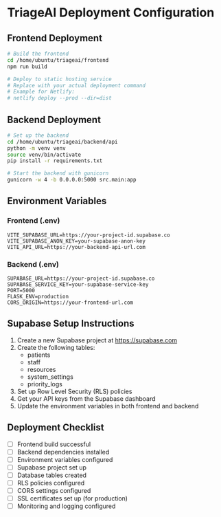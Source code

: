 # TriageAI Deployment Configuration

## Frontend Deployment

```bash
# Build the frontend
cd /home/ubuntu/triageai/frontend
npm run build

# Deploy to static hosting service
# Replace with your actual deployment command
# Example for Netlify:
# netlify deploy --prod --dir=dist
```

## Backend Deployment

```bash
# Set up the backend
cd /home/ubuntu/triageai/backend/api
python -m venv venv
source venv/bin/activate
pip install -r requirements.txt

# Start the backend with gunicorn
gunicorn -w 4 -b 0.0.0.0:5000 src.main:app
```

## Environment Variables

### Frontend (.env)
```
VITE_SUPABASE_URL=https://your-project-id.supabase.co
VITE_SUPABASE_ANON_KEY=your-supabase-anon-key
VITE_API_URL=https://your-backend-api-url.com
```

### Backend (.env)
```
SUPABASE_URL=https://your-project-id.supabase.co
SUPABASE_SERVICE_KEY=your-supabase-service-key
PORT=5000
FLASK_ENV=production
CORS_ORIGIN=https://your-frontend-url.com
```

## Supabase Setup Instructions

1. Create a new Supabase project at https://supabase.com
2. Create the following tables:
   - patients
   - staff
   - resources
   - system_settings
   - priority_logs
3. Set up Row Level Security (RLS) policies
4. Get your API keys from the Supabase dashboard
5. Update the environment variables in both frontend and backend

## Deployment Checklist

- [ ] Frontend build successful
- [ ] Backend dependencies installed
- [ ] Environment variables configured
- [ ] Supabase project set up
- [ ] Database tables created
- [ ] RLS policies configured
- [ ] CORS settings configured
- [ ] SSL certificates set up (for production)
- [ ] Monitoring and logging configured
